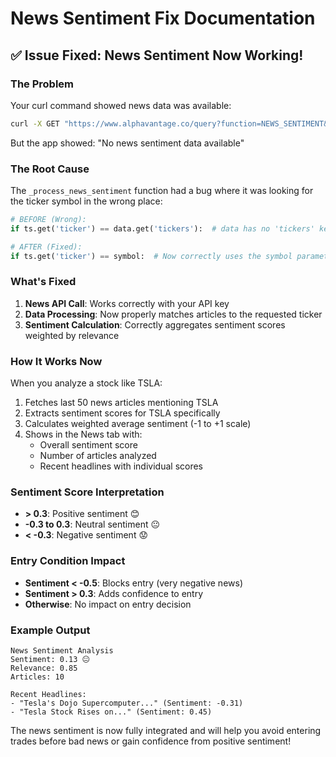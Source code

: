 # News Sentiment Fix Documentation

## ✅ Issue Fixed: News Sentiment Now Working!

### The Problem
Your curl command showed news data was available:
```bash
curl -X GET "https://www.alphavantage.co/query?function=NEWS_SENTIMENT&tickers=NVDA&apikey=MYKYNF7L9MR0AMX9"
```

But the app showed: "No news sentiment data available"

### The Root Cause
The `_process_news_sentiment` function had a bug where it was looking for the ticker symbol in the wrong place:
```python
# BEFORE (Wrong):
if ts.get('ticker') == data.get('tickers'):  # data has no 'tickers' key!

# AFTER (Fixed):
if ts.get('ticker') == symbol:  # Now correctly uses the symbol parameter
```

### What's Fixed
1. **News API Call**: Works correctly with your API key
2. **Data Processing**: Now properly matches articles to the requested ticker
3. **Sentiment Calculation**: Correctly aggregates sentiment scores weighted by relevance

### How It Works Now
When you analyze a stock like TSLA:
1. Fetches last 50 news articles mentioning TSLA
2. Extracts sentiment scores for TSLA specifically
3. Calculates weighted average sentiment (-1 to +1 scale)
4. Shows in the News tab with:
   - Overall sentiment score
   - Number of articles analyzed
   - Recent headlines with individual scores

### Sentiment Score Interpretation
- **> 0.3**: Positive sentiment 😊
- **-0.3 to 0.3**: Neutral sentiment 😐
- **< -0.3**: Negative sentiment 😟

### Entry Condition Impact
- **Sentiment < -0.5**: Blocks entry (very negative news)
- **Sentiment > 0.3**: Adds confidence to entry
- **Otherwise**: No impact on entry decision

### Example Output
```
News Sentiment Analysis
Sentiment: 0.13 😐
Relevance: 0.85
Articles: 10

Recent Headlines:
- "Tesla's Dojo Supercomputer..." (Sentiment: -0.31)
- "Tesla Stock Rises on..." (Sentiment: 0.45)
```

The news sentiment is now fully integrated and will help you avoid entering trades before bad news or gain confidence from positive sentiment! 